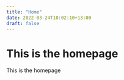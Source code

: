 ```yaml
---
title: "Home"
date: 2022-03-24T10:02:10+13:00
draft: false
---
```


<h1>This is the homepage</h1>
<p>This is the homepage</p>
